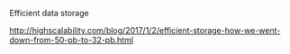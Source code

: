 Efficient data storage

http://highscalability.com/blog/2017/1/2/efficient-storage-how-we-went-down-from-50-pb-to-32-pb.html
